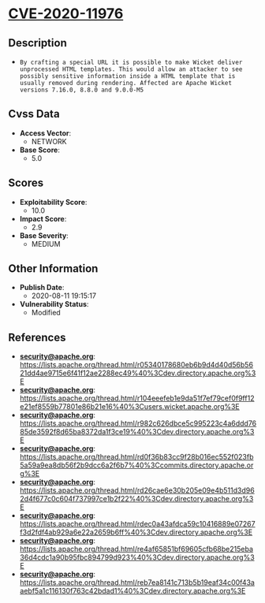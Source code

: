 
# [CVE-2020-11976](https://cve.mitre.org/cgi-bin/cvename.cgi?name=CVE-2020-11976)

## Description

- `By crafting a special URL it is possible to make Wicket deliver unprocessed HTML templates. This would allow an attacker to see possibly sensitive information inside a HTML template that is usually removed during rendering. Affected are Apache Wicket versions 7.16.0, 8.8.0 and 9.0.0-M5`

## Cvss Data

- **Access Vector**:
  - NETWORK
- **Base Score**:
  - 5.0

## Scores

- **Exploitability Score**:
  - 10.0
- **Impact Score**:
  - 2.9
- **Base Severity**:
  - MEDIUM

## Other Information

- **Publish Date**:
  - 2020-08-11 19:15:17
- **Vulnerability Status**:
  - Modified

## References

- **security@apache.org**: https://lists.apache.org/thread.html/r05340178680eb6b9d4d40d56b5621dd4ae9715e6f41f12ae2288ec49%40%3Cdev.directory.apache.org%3E
- **security@apache.org**: https://lists.apache.org/thread.html/r104eeefeb1e9da51f7ef79cef0f9ff12e21ef8559b77801e86b21e16%40%3Cusers.wicket.apache.org%3E
- **security@apache.org**: https://lists.apache.org/thread.html/r982c626dbce5c995223c4a6ddd7685de3592f8d65ba8372da1f3ce19%40%3Cdev.directory.apache.org%3E
- **security@apache.org**: https://lists.apache.org/thread.html/rd0f36b83cc9f28b016ec552f023fb5a59a9ea8db56f2b9dcc6a2f6b7%40%3Ccommits.directory.apache.org%3E
- **security@apache.org**: https://lists.apache.org/thread.html/rd26cae6e30b205e09e4b511d3d962d4f677c0c604f737997ce1b2f22%40%3Cdev.directory.apache.org%3E
- **security@apache.org**: https://lists.apache.org/thread.html/rdec0a43afdca59c10416889e07267f3d2fdf4ab929a6e22a2659b6ff%40%3Cdev.directory.apache.org%3E
- **security@apache.org**: https://lists.apache.org/thread.html/re4af65851bf69605cfb68be215eba36d4cdc1a90b95fbc894799d923%40%3Cdev.directory.apache.org%3E
- **security@apache.org**: https://lists.apache.org/thread.html/reb7ea8141c713b5b19eaf34c00f43aaebf5a1c116130f763c42bdad1%40%3Cdev.directory.apache.org%3E
